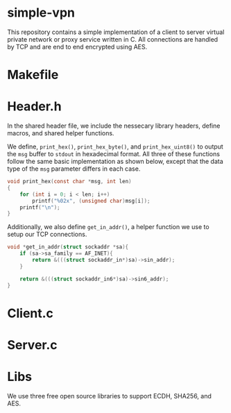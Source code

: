 # simple-vpn
This repository contains a simple implementation of a client to server virtual private network or proxy service written in C. All connections are handled by TCP and are end to end encrypted using AES.

# Makefile


# Header.h
In the shared header file, we include the nessecary library headers, define macros, and shared helper functions.

We define, `print_hex()`, `print_hex_byte()`, and `print_hex_uint8()` to output the `msg` buffer to `stdout` in hexadecimal format. All three of these functions follow the same basic implementation as shown below, except that the data type of the `msg` parameter differs in each case.
```c
void print_hex(const char *msg, int len)
{
    for (int i = 0; i < len; i++)
        printf("%02x", (unsigned char)msg[i]);
    printf("\n");
}
```

Additionally, we also define `get_in_addr()`, a helper function we use to setup our TCP connections.
```c
void *get_in_addr(struct sockaddr *sa){
	if (sa->sa_family == AF_INET){
		return &(((struct sockaddr_in*)sa)->sin_addr);
	}

	return &(((struct sockaddr_in6*)sa)->sin6_addr);
}
```

# Client.c

# Server.c

# Libs
We use three free open source libraries to support ECDH, SHA256, and AES.
